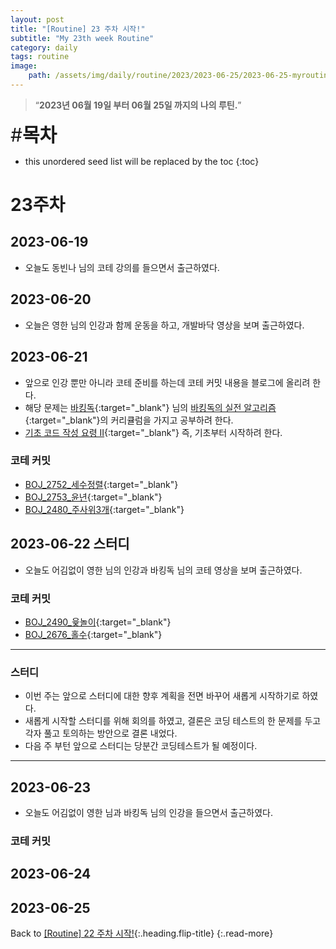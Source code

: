 ```yaml
---
layout: post
title: "[Routine] 23 주차 시작!"
subtitle: "My 23th week Routine"
category: daily
tags: routine
image:
    path: /assets/img/daily/routine/2023/2023-06-25/2023-06-25-myroutine-23th.png
---
```


> “**2023년 06월 19일 부터 06월 25일 까지의 나의 루틴.**”

<span style="font-size:30px;">\#**목차**</span>
* this unordered seed list will be replaced by the toc
{:toc}

# 23주차
## 2023-06-19
- 오늘도 동빈나 님의 코테 강의를 들으면서 출근하였다.

## 2023-06-20
- 오늘은 영한 님의 인강과 함께 운동을 하고, 개발바닥 영상을 보며 출근하였다.

## 2023-06-21
- 앞으로 인강 뿐만 아니라 코테 준비를 하는데 코테 커밋 내용을 블로그에 올리려 한다.
- 해당 문제는 [바킹독]{:target="_blank"} 님의 [바킹독의 실전 알고리즘]{:target="_blank"}의 커리큘럼을 가지고 공부하려 한다.
- [기초 코드 작성 요령 II]{:target="_blank"} 즉, 기초부터 시작하려 한다.

### 코테 커밋
- [BOJ_2752_세수정렬]{:target="_blank"}
- [BOJ_2753_윤년]{:target="_blank"}
- [BOJ_2480_주사위3개]{:target="_blank"}

## 2023-06-22 스터디
- 오늘도 어김없이 영한 님의 인강과 바킹독 님의 코테 영상을 보며 출근하였다.

### 코테 커밋
- [BOJ_2490_윷놀이]{:target="_blank"}
- [BOJ_2676_홀수]{:target="_blank"}

***
### 스터디
- 이번 주는 앞으로 스터디에 대한 향후 계획을 전면 바꾸어 새롭게 시작하기로 하였다.
- 새롭게 시작할 스터디를 위해 회의를 하였고, 결론은 코딩 테스트의 한 문제를 두고 각자 풀고 토의하는 방안으로 결론 내었다.
- 다음 주 부턴 앞으로 스터디는 당분간 코딩테스트가 될 예정이다.

***

## 2023-06-23
- 오늘도 어김없이 영한 님과 바킹독 님의 인강을 들으면서 출근하였다.

### 코테 커밋


## 2023-06-24
## 2023-06-25

Back to [[Routine] 22 주차 시작!](./2023-06-18-week-22th.md){:.heading.flip-title}
{:.read-more}

[//]: # (Continue with [[Routine] 22 주차 시작!]&#40;./2023-06-12-week-22th.md&#41;{:.heading.flip-title})
[//]: # ({:.read-more})

<!-- Links -->
[바킹독]: https://github.com/encrypted-def
[바킹독의 실전 알고리즘]: https://github.com/encrypted-def/basic-algo-lecture
[기초 코드 작성 요령 II]: https://github.com/encrypted-def/basic-algo-lecture/blob/master/workbook/0x02.md

<!-- Study Links -->

<!-- Commit Links -->
[BOJ_2752_세수정렬]: https://github.com/thisiswoo/coding-test-practice/commit/e963311dd91c50a813a4510b6aeef04bb2fb1452
[BOJ_2753_윤년]: https://github.com/thisiswoo/coding-test-practice/commit/a72b04d1fb6755843cbab8e665710348d477b942
[BOJ_2480_주사위3개]: https://github.com/thisiswoo/coding-test-practice/commit/36f8910e60e91636725fdc8998ee42661067f971
[BOJ_2490_윷놀이]: https://github.com/thisiswoo/coding-test-practice/commit/fc71013a4d007793a9ef90dcd62ce8944eb2992e
[BOJ_2676_홀수]: https://github.com/thisiswoo/coding-test-practice/commit/d0e349d99d948a752f0d1440a03b36d940f7710c